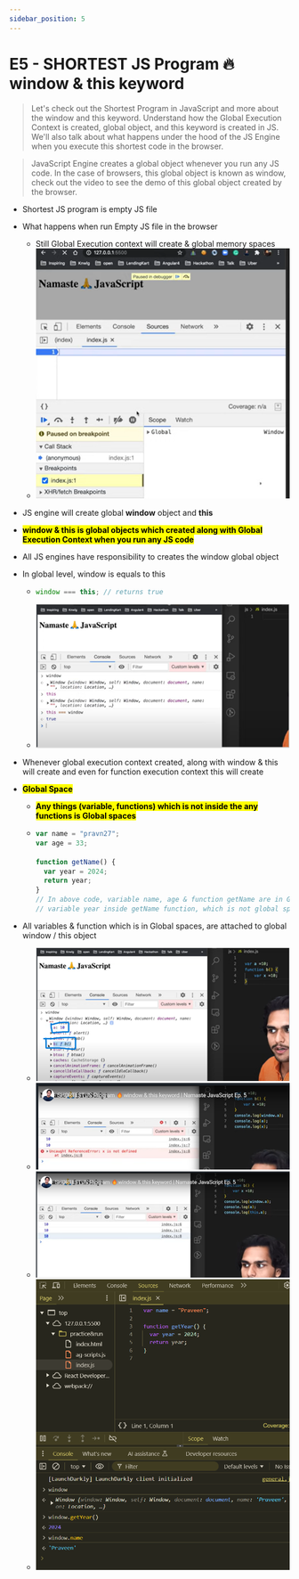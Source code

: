 ```yaml
---
sidebar_position: 5
---
```


# E5 - SHORTEST JS Program 🔥window & this keyword

> Let's check out the Shortest Program in JavaScript and more about the window and this keyword. Understand how the Global Execution Context is created, global object, and this keyword is created in JS. We'll also talk about what happens under the hood of the JS Engine when you execute this shortest code in the browser.

> JavaScript Engine creates a global object whenever you run any JS code. In the case of browsers, this global object is known as window, check out the video to see the demo of this global object created by the browser.

- Shortest JS program is empty JS file

- What happens when run Empty JS file in the browser

  - Still Global Execution context will create & global memory spaces
  - ![alt text](images/p5syrumn.ngj.png)

- JS engine will create global **window** object and **this**

- **<mark>window & this is global objects which created along with Global Execution Context when you run any JS code</mark>**

- All JS engines have responsibility to creates the window global object

- In global level, window is equals to this

  - ```javascript
    window === this; // returns true
    ```
  - ![alt text](images/jrphb14f.2mc.png)

- Whenever global execution context created, along with window & this will create and even for function execution context this will create

- **<mark>Global Space</mark>**

  - **<mark>Any things (variable, functions) which is not inside the any functions is Global spaces</mark>**
  - ```javascript
    var name = "pravn27";
    var age = 33;

    function getName() {
      var year = 2024;
      return year;
    }
    // In above code, variable name, age & function getName are in Global space
    // variable year inside getName function, which is not global space, its local space
    ```

- All variables & function which is in Global spaces, are attached to global window / this object
  - ![alt text](images/3ff0wnbt.gyw.png)
  - ![alt text](images/okbeg5us.kf2.png)
  - ![alt text](images/micsyeqw.zuj.png)
  - ![alt text](images/tqidacza.0of.png)
